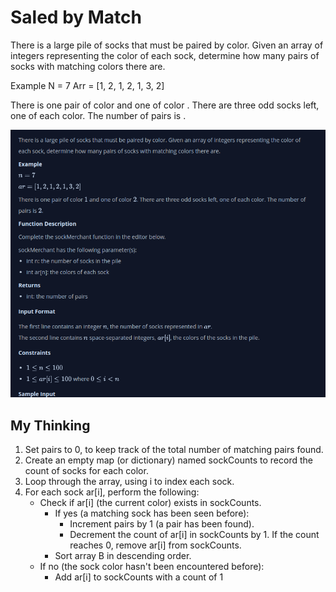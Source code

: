 #  Saled by Match
There is a large pile of socks that must be paired by color. Given an array of integers representing the color of each sock, determine how many pairs of socks with matching colors there are.

Example
N = 7
Arr = [1, 2, 1, 2, 1, 3, 2]

There is one pair of color  and one of color . There are three odd socks left, one of each color. The number of pairs is .



![Screenshot of the Challange from Hackerank](screenshot.png)

## My Thinking
1. Set pairs to 0, to keep track of the total number of matching pairs found.
2. Create an empty map (or dictionary) named sockCounts to record the count of socks for each color.
3. Loop through the array, using i to index each sock.
4. For each sock ar[i], perform the following:
    - Check if ar[i] (the current color) exists in sockCounts.
        - If yes (a matching sock has been seen before):
            - Increment pairs by 1 (a pair has been found).
            - Decrement the count of ar[i] in sockCounts by 1. If the count reaches 0, remove ar[i] from sockCounts.
        - Sort array B in descending order.
    - If no (the sock color hasn't been encountered before):
        - Add ar[i] to sockCounts with a count of 1




